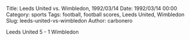 Title: Leeds United vs. Wimbledon, 1992/03/14
Date: 1992/03/14 00:00
Category: sports
Tags: football, football scores, Leeds United, Wimbledon
Slug: leeds-united-vs-wimbledon
Author: carbonero


Leeds United 5 - 1 Wimbledon
